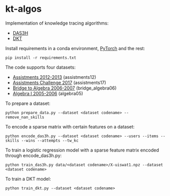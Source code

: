 # kt-algos
Implementation of knowledge tracing algorithms:
- [DAS3H](https://arxiv.org/pdf/1905.06873.pdf)
- [DKT](https://stanford.edu/~cpiech/bio/papers/deepKnowledgeTracing.pdf)

Install requirements in a conda environment, [PyTorch](https://pytorch.org) and the rest:

```
pip install -r requirements.txt
```

The code supports four datasets:
- [Assistments 2012-2013](https://sites.google.com/site/assistmentsdata/home/2012-13-school-data-with-affect) (assistments12)
- [Assistments Challenge 2017](https://sites.google.com/view/assistmentsdatamining) (assistments17)
- [Bridge to Algebra 2006-2007](https://pslcdatashop.web.cmu.edu/KDDCup/downloads.jsp) (bridge_algebra06)
- [Algebra I 2005-2006](https://pslcdatashop.web.cmu.edu/KDDCup/downloads.jsp) (algebra05)

To prepare a dataset:

```
python prepare_data.py --dataset <dataset codename> --remove_nan_skills
```

To encode a sparse matrix with certain features on a dataset:

```
python encode_das3h.py --dataset <dataset codename> --users --items --skills --wins --attempts --tw_kc
```

To train a logistic regression model with a sparse feature matrix encoded through encode_das3h.py:

```
python train_das3h.py data/<dataset codename>/X-uiswat1.npz --dataset <dataset codename>
```

To train a DKT model:

```
python train_dkt.py --dataset <dataset codename>
```

